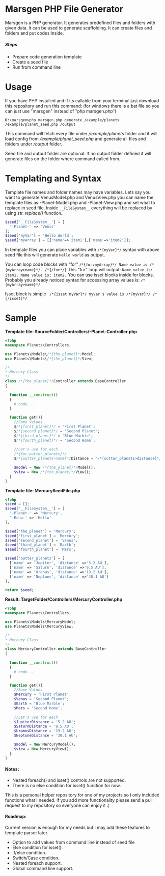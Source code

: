 # Marsgen PHP File Generator

Marsgen is a PHP generator. It generates predefined files and folders with given data. It can be used to generate scaffolding. It can create files and folders and put codes inside.

##### Steps
  - Prepare code generation template
  - Create a seed file
  - Run from command line
 
# Usage
If you have  PHP installed and if its callable from your terminal just download this repository and run this command: (for windows there is a bat file so you can just use "marsgen" instead of "php marsgen.php")
```
D:\marsgen>php marsgen.php generate /example/planets /example/planet_seed.php /output
```
This command will fetch every file under */example/planets* folder and it will load config from */example/planet_seed.php* and generate all files and folders under */output* folder.

Seed file and output folder are optional. If no output folder defined it will generate files on the folder where command called from.

# Templating and Syntax 
Template file names and folder names may have variables. Lets say you want to generate VenusModel.php and VenusView.php you can name the template files as -Planet-Model.php and -Planet-View.php and set what to replace in seed file. Inside ```__FileSystem__``` everything will be replaced by using *str_replace()* function.
```php
$seed['__FileSystem__'] = [
  '-Planet-' => 'Venus'
];
$seed['myVar'] = 'Hello World';
$seed['myArray'] = [['name'=>'item1'],['name'=>'item2']];
```
In template files you can place variables with ```/*{myVar}*/``` syntax with above seed file this will generate ```Hello world``` as output.

You can loop code blocks with "for" ```/*{for:myArray}*/ Name value is /*{myArray>name}*/. /*{/for*/}``` This "for" loop will output: ```Name value is: item1. Name value is: item2.``` You can use isset blocks inside for blocks. Probably you already noticed syntax for accessing array values is: ```/*{myArray>name}*/```

Isset block is simple ``` /*{isset:myVar}*/ myVar's value is /*{myVar}*/ /*{/isset}*/```

# Sample
**Template file: SourceFolder/Controllers/-Planet-Controller.php**
```php
<?php 
namespace Planets\Controllers;

use Planets\Models\/*{the_planet}*/Model;
use Planets\Models\/*{the_planet}*/View;

/*
* Mercury Class
*/
class /*{the_planet}*/Controller extends BaseController
{
  
  function __construct()
  {
    # code...
  }

  function get(){
    //Some Values
    $/*{first_planet}*/ = 'First Planet';
    $/*{second_planet}*/ = 'Second Planet';
    $/*{third_planet}*/ = 'Blue Marble';
    $/*{fourth_planet}*/ = 'Second Home';
    
    //Let's use for each
    /*{for:outter_planets}*/
    $/*{outter_planets>name}*/Distance = '/*{outter_planets>distance}*/';/*{/for}*/ 

    $model = New /*{the_planet}*/Model();
    $view = New /*{the_planet}*/View();
  }
}
```
**Template file: MercurySeedFile.php**

```php
<?php
$seed = [];
$seed['__FileSystem__'] = [
  '-Planet-' => 'Mercury',
  '-Echo-' => 'Hello'
];

$seed['the_planet'] = 'Mercury';
$seed['first_planet'] = 'Mercury';
$seed['second_planet'] = 'Venus';
$seed['third_planet'] = 'Earth';
$seed['fourth_planet'] = 'Mars';

$seed['outter_planets'] = [
  ['name' => 'Jupiter', 'distance' =>'5.2 AU'],
  ['name' => 'Saturn', 'distance' =>'9.5 AU'],
  ['name' => 'Uranus', 'distance' =>'19.2 AU'],
  ['name' => 'Neptune', 'distance' =>'30.1 AU']
];

return $seed;
```
**Result: TargetFolder/Controllers/MercuryController.php**
```php
<?php 
namespace Planets\Controllers;

use Planets\Models\MercuryModel;
use Planets\Models\MercuryView;

/*
* Mercury Class
*/
class MercuryController extends BaseController
{
  
  function __construct()
  {
    # code...
  }

  function get(){
    //Some Values
    $Mercury = 'First Planet';
    $Venus = 'Second Planet';
    $Earth = 'Blue Marble';
    $Mars = 'Second Home';
    
    //Let's use for each
    $JupiterDistance = '5.2 AU';
    $SaturnDistance = '9.5 AU';
    $UranusDistance = '19.2 AU';
    $NeptuneDistance = '30.1 AU'; 

    $model = New MercuryModel();
    $view = New MercuryView();
  }
}
``` 

#### Notes:
  - Nested foreach() and isset() controls are not supported.
  - There is no else condition for isset() function for now.

This is a personal helper repository for one of my projects so I only included functions what I needed. If you add more functionality please send a pull request to my repository so everyone can enjoy it :)

#### Roadmap:
Current version is enough for my needs but I may add these features to template parser later.
  - Option to add values from command line instead of seed file
  - Else condition for isset().
  - If/else condition.
  - Switch/Case condition.
  - Nested foreach support. 
  - Global command line support.